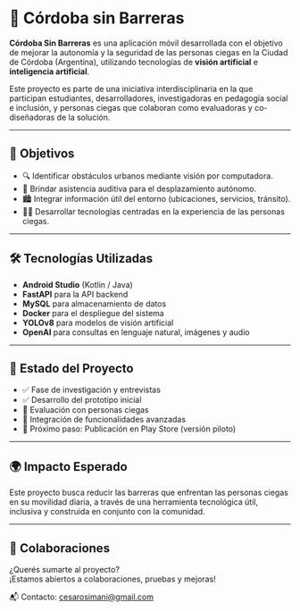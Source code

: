 # 📱 Córdoba sin Barreras

**Córdoba Sin Barreras** es una aplicación móvil desarrollada con el objetivo de mejorar la autonomía y la seguridad de las personas ciegas en la Ciudad de Córdoba (Argentina), utilizando tecnologías de **visión artificial** e **inteligencia artificial**.

Este proyecto es parte de una iniciativa interdisciplinaria en la que participan estudiantes, desarrolladores, investigadoras en pedagogía social e inclusión, y personas ciegas que colaboran como evaluadoras y co-diseñadoras de la solución.

---

## 🚀 Objetivos

- 🔍 Identificar obstáculos urbanos mediante visión por computadora.
- 🧭 Brindar asistencia auditiva para el desplazamiento autónomo.
- 🏙️ Integrar información útil del entorno (ubicaciones, servicios, tránsito).
- 🧑‍🦯 Desarrollar tecnologías centradas en la experiencia de las personas ciegas.

---

## 🛠️ Tecnologías Utilizadas

- **Android Studio** (Kotlin / Java)
- **FastAPI** para la API backend
- **MySQL** para almacenamiento de datos
- **Docker** para el despliegue del sistema
- **YOLOv8** para modelos de visión artificial
- **OpenAI** para consultas en lenguaje natural, imágenes y audio

---

## 🧪 Estado del Proyecto

- ✅ Fase de investigación y entrevistas
- ✅ Desarrollo del prototipo inicial  
- 🔄 Evaluación con personas ciegas  
- 🚧 Integración de funcionalidades avanzadas  
- 📲 Próximo paso: Publicación en Play Store (versión piloto)

---

## 🌍 Impacto Esperado

Este proyecto busca reducir las barreras que enfrentan las personas ciegas en su movilidad diaria, a través de una herramienta tecnológica útil, inclusiva y construida en conjunto con la comunidad.

---

## 🤝 Colaboraciones

¿Querés sumarte al proyecto?  
¡Estamos abiertos a colaboraciones, pruebas y mejoras!

📬 Contacto: cesarosimani@gmail.com

